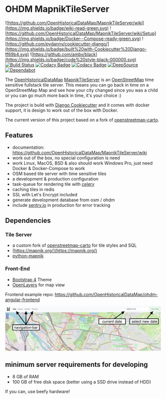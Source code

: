# OHDM MapnikTileServer

![https://github.com/OpenHistoricalDataMap/MapnikTileServer/wiki](https://img.shields.io/badge/wiki-read-green.svg)
![https://github.com/OpenHistoricalDataMap/MapnikTileServer/wiki/Setup](https://img.shields.io/badge/Docker--Compose-ready-green.svg)
![https://github.com/pydanny/cookiecutter-django/](https://img.shields.io/badge/built%20with-Cookiecutter%20Django-ff69b4.svg)
![https://github.com/ambv/black](https://img.shields.io/badge/code%20style-black-000000.svg)
[![Build Status](https://travis-ci.com/OpenHistoricalDataMap/MapnikTileServer.svg?branch=master)](https://travis-ci.com/OpenHistoricalDataMap/MapnikTileServer)
[![Codacy Badge](https://app.codacy.com/project/badge/Grade/114be1957e31480fac1ce40b9f4943f4)](https://www.codacy.com/gh/OpenHistoricalDataMap/MapnikTileServer?utm_source=github.com&utm_medium=referral&utm_content=OpenHistoricalDataMap/MapnikTileServer&utm_campaign=Badge_Grade)
[![Codacy Badge](https://app.codacy.com/project/badge/Coverage/114be1957e31480fac1ce40b9f4943f4)](https://www.codacy.com/gh/OpenHistoricalDataMap/MapnikTileServer?utm_source=github.com&utm_medium=referral&utm_content=OpenHistoricalDataMap/MapnikTileServer&utm_campaign=Badge_Coverage)
[![DeepSource](https://static.deepsource.io/deepsource-badge-light-mini.svg)](https://deepsource.io/gh/OpenHistoricalDataMap/MapnikTileServer/?ref=repository-badge)
[![Dependabot](https://badgen.net/dependabot/thepracticaldev/dev.to?icon=dependabot)](https://app.dependabot.com/accounts/OpenHistoricalDataMap/repos/188823068)

The [OpenHistoricalDataMap](https://github.com/OpenHistoricalDataMap)
[MapnikTileServer](https://github.com/OpenHistoricalDataMap/MapnikTileServer) is an
[OpenStreetMap](https://www.openstreetmap.org/) time sensitive fullstack tile server. This means you can go back in time
on a OpenStreetMap Map and see how your city changed since you was a child or you can go much more back in time, it's
your choice :)

The project is build with [Django Cookiecutter](https://github.com/pydanny/cookiecutter-django/) and it comes with
docker support, it is design to work out of the box with Docker.

The current version of this project based on a fork of [openstreetmap-carto](https://github.com/OpenHistoricalDataMap/openstreetmap-carto/).

## Features

- documentation: https://github.com/OpenHistoricalDataMap/MapnikTileServer/wiki
- work out of the box, no special configuration is need
- work Linux, MacOS, BSD & also should work Windows Pro, just need Docker & Docker-Compose to work
- OSM based tile server with time sensitive tiles
- a development & production configuration
- task-queue for rendering tile with [celery](http://www.celeryproject.org/)
- caching tiles in redis
- SSL with Let's Encrypt included
- generate development database from osm / ohdm
- include [sentry.io](https://sentry.io/) in production for error tracking

## Dependencies

### Tile Server

- a custom fork of [openstreetmap-carto](https://github.com/OpenHistoricalDataMap/openstreetmap-carto/) for tile styles and SQL
- [https://mapnik.org/](https://mapnik.org/)
- [python-mapnik](https://github.com/mapnik/python-mapnik)

### Front-End

- [Bootstrap 4](https://getbootstrap.com/) Theme
- [OpenLayers](https://openlayers.org/) for map view

Frontend example repo: https://github.com/OpenHistoricalDataMap/ohdm-angular-frontend

![MapnikTileServer OHDM Frontend](docs/_static/frontend.png "MapnikTileServer OHDM Frontend")

## minimum server requirements for developing

- 8 GB of RAM
- 100 GB of free disk space (better using a SSD drive instead of HDD)

If you can, use beefy hardware!
